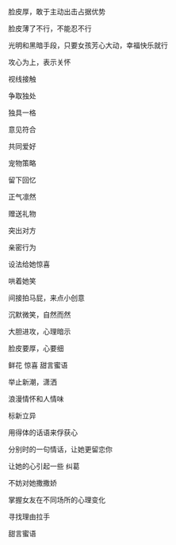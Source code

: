 脸皮厚，敢于主动出击占据优势

脸皮薄了不行，不能忍不行

光明和黑暗手段，只要女孩芳心大动，幸福快乐就行



攻心为上，表示关怀

视线接触

争取独处

独具一格

意见符合

共同爱好

宠物策略

留下回忆

正气凛然

赠送礼物

突出对方

亲密行为

设法给她惊喜

哄着她笑

间接拍马屁，来点小创意

沉默微笑，自然而然

大胆进攻，心理暗示

脸皮要厚，心要细



鲜花 惊喜 甜言蜜语



举止新潮，潇洒

浪漫情怀和人情味

标新立异



用得体的话语来俘获心

分别时的一句情话，让她更留恋你

让她的心引起一些 纠葛

不妨对她撒撒娇

掌握女友在不同场所的心理变化

寻找理由拉手



甜言蜜语



